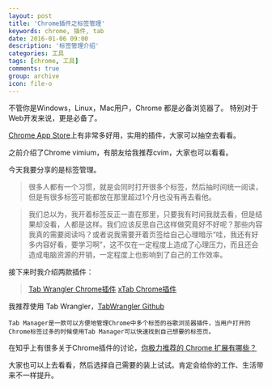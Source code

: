 ```yaml
---
layout: post
title: 'Chrome插件之标签管理'
keywords: chrome, 插件, tab
date: 2016-01-06 09:00
description: '标签管理介绍'
categories: 工具
tags: [chrome, 工具]
comments: true
group: archive
icon: file-o
---
```


不管你是Windows，Linux，Mac用户，Chrome 都是必备浏览器了。
特别对于Web开发来说，更是必备了。

<!--more-->

[Chrome App Store](https://chrome.google.com/webstore/category/apps)上有非常多好用，实用的插件，大家可以抽空去看看。

之前介绍了Chrome vimium，有朋友给我推荐cvim，大家也可以看看。

今天我要分享的是标签管理。

>很多人都有一个习惯，就是会同时打开很多个标签，然后抽时间统一阅读，但是有很多标签可能都放在那里超过1个月也没有再去看他。

>我们总以为，我开着标签反正一直在那里，只要我有时间我就去看，但是结果却没看，人都是这样。我们应该反思自己这样做究竟好不好呢？那些内容我真的需要阅读吗？或者说我需要开着页签给自己心理暗示“哇，我还有好多内容好看，要学习啊”，这不仅在一定程度上造成了心理压力，而且还会造成电脑资源的开销，一定程度上也影响到了自己的工作效率。

接下来时我介绍两款插件：

>[Tab Wrangler Chrome插件](https://chrome.google.com/webstore/detail/tab-wrangler/egnjhciaieeiiohknchakcodbpgjnchh)
>[xTab Chrome插件](https://chrome.google.com/webstore/detail/xtab/amddgdnlkmohapieeekfknakgdnpbleb)

我推荐使用 Tab Wrangler，[TabWrangler Github](https://github.com/jacobSingh/tabwrangler)

	Tab Manager是一款可以方便地管理Chrome中多个标签的谷歌浏览器插件，当用户打开的Chrome标签过多的时候使用Tab Manager可以快速找到自己想要的标签页。


在知乎上有很多关于Chrome插件的讨论，[你极力推荐的 Chrome 扩展有哪些？](https://www.zhihu.com/question/19594682)

大家也可以上去看看，然后选择自己需要的装上试试。肯定会给你的工作、生活带来不一样提升。